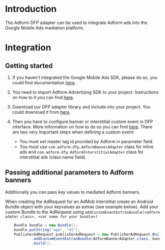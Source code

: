 # Introduction

The Adform DFP adapter can be used to integrate Adform ads into the Google Mobile Ads mediation platform.

# Integration

## Getting started

1. If you haven't integrated the Google Mobile Ads SDK, please do so, you could find documentation [here](https://developers.google.com/admob/android/quick-start).
2. You need to import Adform Advertising SDK to your project. Instructions on how to it you can find [here](https://github.com/adform/adform-android-sdk/wiki/Getting-Started).
3. Download our DFP adapter library and include into your project. You could download it from [here]().         
4. Then you have to configure banner or interstitial custom event in DFP interface. More information on how to do so you can find [here](https://developers.google.com/mobile-ads-sdk/docs/dfp/android/custom-events). There are two very important steps when defining a custom event:

	* You must set master tag id provided by Adform in parameter field.
	* You must use `com.adform.dfp.AdformBannerAdapter` class for inline ads and `com.adform.dfp.AdformInterstitialAdapter` class for interstitial ads (class name field).

## Passing additional parameters to Adform banners

Additionally you can pass key values to mediated Adform banners. 

When creating the AdRequest for an AdMob interstitial create an Android Bundle object with your keyvalues as extras (see example below). Add your custom Bundle to the AdRequest using `addCustomEventExtrasBundle(<adform adater class>, <var name for your bundle>)`

```java
 	Bundle bundle = new Bundle();
    bundle.putString("age", "41");
    PublisherAdRequest publisherAdRequest = new PublisherAdRequest.Builder()
            .addCustomEventExtrasBundle(AdformBannerAdapter.class, bundle)
            .build();

